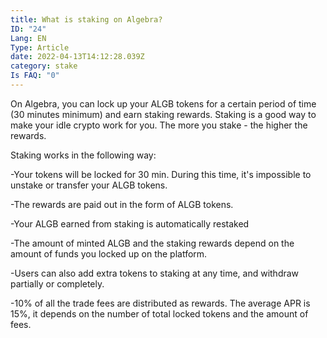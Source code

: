 ```yaml
---
title: What is staking on Algebra?
ID: "24"
Lang: EN
Type: Article
date: 2022-04-13T14:12:28.039Z
category: stake
Is FAQ: "0"
---
```

On Algebra, you can lock up your ALGB tokens for a certain period of time (30 minutes minimum) and earn staking rewards. Staking is a good way to make your idle crypto work for you. The more you stake - the higher the rewards.

Staking works in the following way:

\-Your tokens will be locked for 30 min. During this time, it's impossible to unstake or transfer your ALGB tokens.

\-The rewards are paid out in the form of ALGB tokens.

\-Your ALGB earned from staking is automatically restaked 

\-The amount of minted ALGB and the staking rewards depend on the amount of funds you locked up on the platform. 

\-Users can also add extra tokens to staking at any time, and withdraw partially or completely.

\-10% of all the trade fees are distributed as rewards. The average APR is 15%, it depends on the number of total locked tokens and the amount of fees.